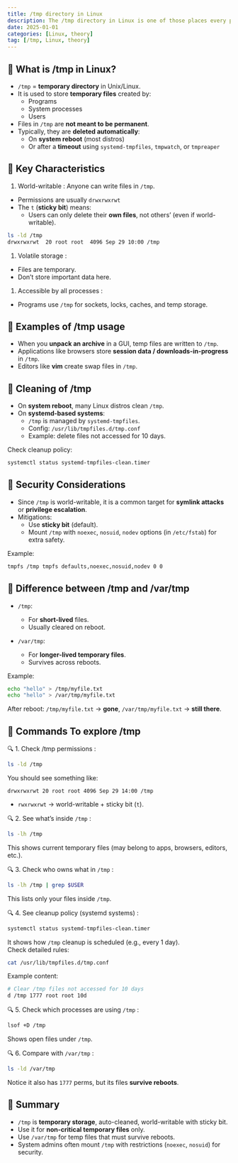 ```yaml
---
title: /tmp directory in Linux
description: The /tmp directory in Linux is one of those places every process uses.
date: 2025-01-01
categories: [Linux, theory]
tag: [/tmp, Linux, theory]
---
```



## 📌 What is /tmp in Linux?

- `/tmp` = **temporary directory** in Unix/Linux.
- It is used to store **temporary files** created by:
  - Programs
  - System processes
  - Users
- Files in `/tmp` are **not meant to be permanent**.
- Typically, they are **deleted automatically**:
  - On **system reboot** (most distros)
  - Or after a **timeout** using `systemd-tmpfiles`, `tmpwatch`, or `tmpreaper`

## 📌 Key Characteristics

1. World-writable
: 
Anyone can write files in `/tmp`.
- Permissions are usually `drwxrwxrwt`
- The `t` (**sticky bit**) means:
  - Users can only delete their **own files**, not others’ (even if world-writable).
```bash
ls -ld /tmp
drwxrwxrwt  20 root root  4096 Sep 29 10:00 /tmp
```

1. Volatile storage
: 
- Files are temporary.
- Don’t store important data here.

1. Accessible by all processes
: 
- Programs use `/tmp` for sockets, locks, caches, and temp storage.

## 📌 Examples of /tmp usage

- When you **unpack an archive** in a GUI, temp files are written to `/tmp`.
- Applications like browsers store **session data / downloads-in-progress** in `/tmp`.
- Editors like **vim** create swap files in `/tmp`.

## 📌 Cleaning of /tmp

- On **system reboot**, many Linux distros clean `/tmp`.
- On **systemd-based systems**:
  - `/tmp` is managed by `systemd-tmpfiles`.
  - Config: `/usr/lib/tmpfiles.d/tmp.conf`
  - Example: delete files not accessed for 10 days.

Check cleanup policy:
```bash
systemctl status systemd-tmpfiles-clean.timer
```

## 📌 Security Considerations

- Since `/tmp` is world-writable, it is a common target for **symlink attacks** or **privilege escalation**.
- Mitigations:
  - Use **sticky bit** (default).
  - Mount `/tmp` with `noexec`, `nosuid`, `nodev` options (in `/etc/fstab`) for extra safety.

Example:
```bash
tmpfs /tmp tmpfs defaults,noexec,nosuid,nodev 0 0
```

## 📌 Difference between /tmp and /var/tmp

- `/tmp`: 
  - For **short-lived** files.
  - Usually cleared on reboot.

- `/var/tmp`: 
  - For **longer-lived temporary files**.
  - Survives across reboots.

Example: 
```bash
echo "hello" > /tmp/myfile.txt
echo "hello" > /var/tmp/myfile.txt
```
After reboot: `/tmp/myfile.txt` → **gone**, `/var/tmp/myfile.txt` → **still there**.



## 📌 Commands To explore /tmp

🔍 1. Check /tmp permissions
: 
```bash
ls -ld /tmp
```
You should see something like:
```
drwxrwxrwt 20 root root 4096 Sep 29 14:00 /tmp
```
- `rwxrwxrwt` → world-writable + sticky bit (`t`).

🔍 2. See what’s inside `/tmp`
: 
```bash
ls -lh /tmp
```
This shows current temporary files (may belong to apps, browsers, editors, etc.).

🔍 3. Check who owns what in `/tmp`
: 
```bash
ls -lh /tmp | grep $USER
```
This lists only your files inside `/tmp`.

🔍 4. See cleanup policy (systemd systems)
: 
```bash
systemctl status systemd-tmpfiles-clean.timer
```
It shows how `/tmp` cleanup is scheduled (e.g., every 1 day).<br>
Check detailed rules: 
```bash
cat /usr/lib/tmpfiles.d/tmp.conf
```
Example content: 
```bash
# Clear /tmp files not accessed for 10 days
d /tmp 1777 root root 10d
```

🔍 5. Check which processes are using `/tmp`
: 
```bash
lsof +D /tmp
```
Shows open files under `/tmp`.

🔍 6. Compare with `/var/tmp`
: 
```bash
ls -ld /var/tmp
```
Notice it also has `1777` perms, but its files **survive reboots**.


## 📌 Summary

- `/tmp` is **temporary storage**, auto-cleaned, world-writable with sticky bit.
- Use it for **non-critical temporary files** only.
- Use `/var/tmp` for temp files that must survive reboots.
- System admins often mount `/tmp` with restrictions (`noexec`, `nosuid`) for security.
